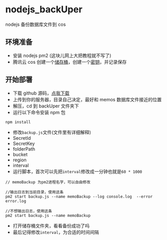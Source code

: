 # nodejs_backUper

nodejs 备份数据库文件到 cos

## 环境准备

- 安装 nodejs pm2 (这块儿网上大把教程就不写了)
- 腾讯云 cos 创建一个[储存桶](https://console.cloud.tencent.com/cos/bucket?action=create)，创建一个[密钥](https://console.cloud.tencent.com/cam/capi)，并记录保存

## 开始部署

- 下载 github 源码，[点我下载](https://github.com/Rabithua/nodejs_backUper/archive/refs/heads/main.zip)
- 上传到你的服务器，目录自己决定，最好和 memos 数据库文件接近的位置
- 解压，cd 到 backUper 文件夹下
- 运行以下命令安装 npm 包

```
npm install
```

- 修改`backup.js`文件(文件里有详细解释)
 - SecretId
 - SecretKey
 - folderPath
 - bucket
 - region
 - interval
- 运行脚本，首次可以先把`interval`修改成一分钟也就是`60 * 1000`

```
// memoBackup 为pm2进程名字，可以自由修改

//输出日志到当前目录，使用这条
pm2 start backup.js --name memoBackup --log console.log  --error error.log

//不想输出日志，使用这条
pm2 start backup.js --name memoBackup
```

- 打开储存桶文件夹，看看备份成功了吗
- 最后记得修改`interval`，为合适的时间间隔

